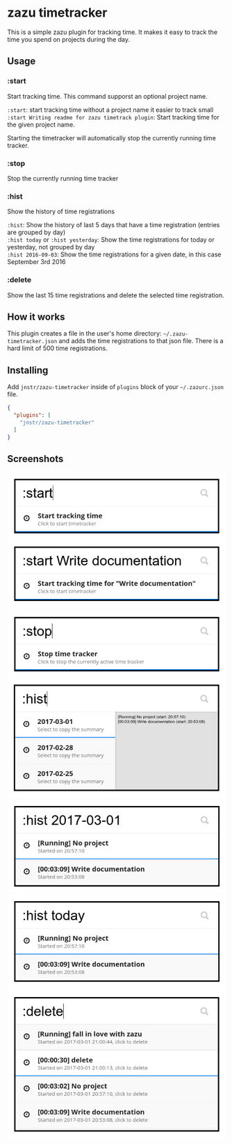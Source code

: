 # zazu timetracker

This is a simple zazu plugin for tracking time. It makes it easy to track the time you spend on projects during the day.

## Usage

### :start

Start tracking time. This command supporst an optional project name.

`:start`: start tracking time without a project name  it easier to track small  
`:start Writing readme for zazu timetrack plugin`: Start tracking time for the given project name.

Starting the timetracker will automatically stop the currently running time tracker.

### :stop

Stop the currently running time tracker

### :hist

Show the history of time registrations

`:hist`: Show the history of last 5 days that have a time registration (entries are grouped by day)  
`:hist today` or `:hist yesterday`: Show the time registrations for today or yesterday, not grouped by day  
`:hist 2016-09-03`: Show the time registrations for a given date, in this case September 3rd 2016

### :delete

Show the last 15 time registrations and delete the selected time registration.

## How it works

This plugin creates a file in the user's home directory: `~/.zazu-timetracker.json` and adds the time registrations to that json file.
There is a hard limit of 500 time registrations.


## Installing

Add `jnstr/zazu-timetracker` inside of `plugins` block of your `~/.zazurc.json` file.

```json
{
  "plugins": [
    "jnstr/zazu-timetracker"
  ]
}
```

## Screenshots

![Start unnamed](./assets/start-unnamed.png) 
![Start named](./assets/start-named.png)  
![Stop](./assets/stop.png)  
![History](./assets/hist-unnamed.png)  
![History date](./assets/hist-date.png)  
![History text](./assets/hist-text.png)  
![Delete](./assets/delete.png)  

